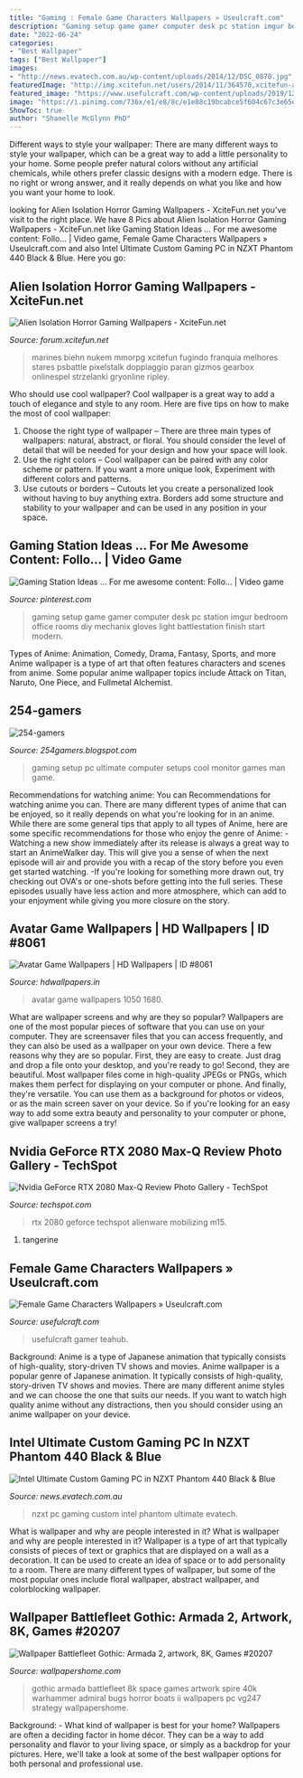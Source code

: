 ```yaml
---
title: "Gaming : Female Game Characters Wallpapers » Useulcraft.com"
description: "Gaming setup game gamer computer desk pc station imgur bedroom office rooms diy mechanix gloves light battlestation finish start modern"
date: "2022-06-24"
categories:
- "Best Wallpaper"
tags: ["Best Wallpaper"]
images:
- "http://news.evatech.com.au/wp-content/uploads/2014/12/DSC_0870.jpg"
featuredImage: "http://img.xcitefun.net/users/2014/11/364570,xcitefun-alien-isolation-7.jpg"
featured_image: "https://www.usefulcraft.com/wp-content/uploads/2019/12/12-6.jpg"
image: "https://i.pinimg.com/736x/e1/e8/8c/e1e88c19bcabce5f604c67c3e65ea9ae--pc-setup-gaming-setup.jpg"
ShowToc: true
author: "Shanelle McGlynn PhD"
---
```



Different ways to style your wallpaper:
There are many different ways to style your wallpaper, which can be a great way to add a little personality to your home. Some people prefer natural colors without any artificial chemicals, while others prefer classic designs with a modern edge. There is no right or wrong answer, and it really depends on what you like and how you want your home to look.

	

		
looking for Alien Isolation Horror Gaming Wallpapers - XciteFun.net you've visit to the right place. We have 8 Pics about Alien Isolation Horror Gaming Wallpapers - XciteFun.net like Gaming Station Ideas … For me awesome content: Follo… | Video game, Female Game Characters Wallpapers » Useulcraft.com and also Intel Ultimate Custom Gaming PC in NZXT Phantom 440 Black &amp; Blue. Here you go:
		
    
## Alien Isolation Horror Gaming Wallpapers - XciteFun.net

<img loading=lazy src="http://img.xcitefun.net/users/2014/11/364570,xcitefun-alien-isolation-7.jpg" onerror="this.onerror=null;this.src='https://tse2.mm.bing.net/th?id=OIP.A57H2mkIzbgEXhE5z8dwVgHaEK&amp;pid=15.1';" alt="Alien Isolation Horror Gaming Wallpapers - XciteFun.net">

_Source: forum.xcitefun.net_

>marines biehn nukem mmorpg xcitefun fugindo franquia melhores stares psbattle pixelstalk doppiaggio paran gizmos gearbox onlinespel strzelanki gryonline ripley. 

	

Who should use cool wallpaper?
Cool wallpaper is a great way to add a touch of elegance and style to any room. Here are five tips on how to make the most of cool wallpaper: 
1) Choose the right type of wallpaper – There are three main types of wallpapers: natural, abstract, or floral. You should consider the level of detail that will be needed for your design and how your space will look. 
2) Use the right colors – Cool wallpaper can be paired with any color scheme or pattern. If you want a more unique look, Experiment with different colors and patterns. 
3) Use cutouts or borders – Cutouts let you create a personalized look without having to buy anything extra. Borders add some structure and stability to your wallpaper and can be used in any position in your space.

    
## Gaming Station Ideas … For Me Awesome Content: Follo… | Video Game

<img loading=lazy src="https://i.pinimg.com/736x/e1/e8/8c/e1e88c19bcabce5f604c67c3e65ea9ae--pc-setup-gaming-setup.jpg" onerror="this.onerror=null;this.src='https://tse3.mm.bing.net/th?id=OIP.7Ye1ozD-Wo1T0VLKyGykZAHaLH&amp;pid=15.1';" alt="Gaming Station Ideas … For me awesome content: Follo… | Video game">

_Source: pinterest.com_

>gaming setup game gamer computer desk pc station imgur bedroom office rooms diy mechanix gloves light battlestation finish start modern. 

	

Types of Anime: Animation, Comedy, Drama, Fantasy, Sports, and more
Anime wallpaper is a type of art that often features characters and scenes from anime. Some popular anime wallpaper topics include Attack on Titan, Naruto, One Piece, and Fullmetal Alchemist.

    
## 254-gamers

<img loading=lazy src="http://1.bp.blogspot.com/-5nQR4KYj-uY/Ufg6K4y4k1I/AAAAAAAAAH4/qwZ4eJymOrk/s1600/ultimate_gaming_setup.jpg" onerror="this.onerror=null;this.src='https://tse2.mm.bing.net/th?id=OIP.VoBQwNciH63EeWKau9GdQAHaJ4&amp;pid=15.1';" alt="254-gamers">

_Source: 254gamers.blogspot.com_

>gaming setup pc ultimate computer setups cool monitor games man game. 

	

Recommendations for watching anime: You can
Recommendations for watching anime you can. There are many different types of anime that can be enjoyed, so it really depends on what you're looking for in an anime. While there are some general tips that apply to all types of Anime, here are some specific recommendations for those who enjoy the genre of Anime: 
-Watching a new show immediately after its release is always a great way to start an AnimeWalker day. This will give you a sense of when the next episode will air and provide you with a recap of the story before you even get started watching. 
-If you're looking for something more drawn out, try checking out OVA's or one-shots before getting into the full series. These episodes usually have less action and more atmosphere, which can add to your enjoyment while giving you more closure on the story.

    
## Avatar Game Wallpapers | HD Wallpapers | ID #8061

<img loading=lazy src="http://www.hdwallpapers.in/download/avatar_game-1680x1050.jpg" onerror="this.onerror=null;this.src='https://tse2.mm.bing.net/th?id=OIP.9Y97QD6EA-oLHnHNLEqMRAHaEo&amp;pid=15.1';" alt="Avatar Game Wallpapers | HD Wallpapers | ID #8061">

_Source: hdwallpapers.in_

>avatar game wallpapers 1050 1680. 

	

What are wallpaper screens and why are they so popular?
Wallpapers are one of the most popular pieces of software that you can use on your computer. They are screensaver files that you can access frequently, and they can also be used as a wallpaper on your own device. There a few reasons why they are so popular. First, they are easy to create. Just drag and drop a file onto your desktop, and you're ready to go! Second, they are beautiful. Most wallpaper files come in high-quality JPEGs or PNGs, which makes them perfect for displaying on your computer or phone. And finally, they're versatile. You can use them as a background for photos or videos, or as the main screen saver on your device. So if you're looking for an easy way to add some extra beauty and personality to your computer or phone, give wallpaper screens a try!

    
## Nvidia GeForce RTX 2080 Max-Q Review Photo Gallery - TechSpot

<img loading=lazy src="https://www.techspot.com/articles-info/1812/images/F-9.jpg" onerror="this.onerror=null;this.src='https://tse1.mm.bing.net/th?id=OIP.nTr598MdWezj0lWN4BKeyQHaEK&amp;pid=15.1';" alt="Nvidia GeForce RTX 2080 Max-Q Review Photo Gallery - TechSpot">

_Source: techspot.com_

>rtx 2080 geforce techspot alienware mobilizing m15. 

	

1. tangerine 

    
## Female Game Characters Wallpapers » Useulcraft.com

<img loading=lazy src="https://www.usefulcraft.com/wp-content/uploads/2019/12/12-6.jpg" onerror="this.onerror=null;this.src='https://tse4.mm.bing.net/th?id=OIP.zC7hMqhEty2eLVTiNIlZtgHaL2&amp;pid=15.1';" alt="Female Game Characters Wallpapers » Useulcraft.com">

_Source: usefulcraft.com_

>usefulcraft gamer teahub. 

	

Background: Anime is a type of Japanese animation that typically consists of high-quality, story-driven TV shows and movies.
Anime wallpaper is a popular genre of Japanese animation. It typically consists of high-quality, story-driven TV shows and movies. There are many different anime styles and we can choose the one that suits our needs. If you want to watch high quality anime without any distractions, then you should consider using an anime wallpaper on your device.

    
## Intel Ultimate Custom Gaming PC In NZXT Phantom 440 Black &amp; Blue

<img loading=lazy src="http://news.evatech.com.au/wp-content/uploads/2014/12/DSC_0870.jpg" onerror="this.onerror=null;this.src='https://tse3.mm.bing.net/th?id=OIP.tNgEQLyMSl6m4buBkndLZgHaHa&amp;pid=15.1';" alt="Intel Ultimate Custom Gaming PC in NZXT Phantom 440 Black &amp; Blue">

_Source: news.evatech.com.au_

>nzxt pc gaming custom intel phantom ultimate evatech. 

	

What is wallpaper and why are people interested in it?
What is wallpaper and why are people interested in it?
Wallpaper is a type of art that typically consists of pieces of text or graphics that are displayed on a wall as a decoration. It can be used to create an idea of space or to add personality to a room. There are many different types of wallpaper, but some of the most popular ones include floral wallpaper, abstract wallpaper, and colorblocking wallpaper.

    
## Wallpaper Battlefleet Gothic: Armada 2, Artwork, 8K, Games #20207

<img loading=lazy src="https://wallpapershome.com/images/wallpapers/battlefleet-gothic-armada-2-7680x4320-artwork-8k-20207.jpg" onerror="this.onerror=null;this.src='https://tse3.mm.bing.net/th?id=OIP.HgN2Awq71y4WnsaqS6CiFwHaEK&amp;pid=15.1';" alt="Wallpaper Battlefleet Gothic: Armada 2, artwork, 8K, Games #20207">

_Source: wallpapershome.com_

>gothic armada battlefleet 8k space games artwork spire 40k warhammer admiral bugs horror boats ii wallpapers pc vg247 strategy wallpapershome. 

	

Background: - What kind of wallpaper is best for your home?
Wallpapers are often a deciding factor in home décor. They can be a way to add personality and flavor to your living space, or simply as a backdrop for your pictures. Here, we'll take a look at some of the best wallpaper options for both personal and professional use.

